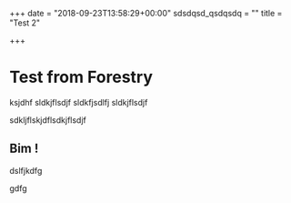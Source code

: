 +++
date = "2018-09-23T13:58:29+00:00"
sdsdqsd_qsdqsdq = ""
title = "Test 2"

+++
# Test from Forestry

ksjdhf sldkjflsdjf sldkfjsdlfj sldkjflsdjf

sdkljflskjdflsdkjflsdjf

## Bim !

dslfjkdfg 

gdfg
